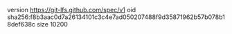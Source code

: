 version https://git-lfs.github.com/spec/v1
oid sha256:f8b3aac0d7a26134101c3c4e7ad050207488f9d35871962b57b078b18def638c
size 10200
